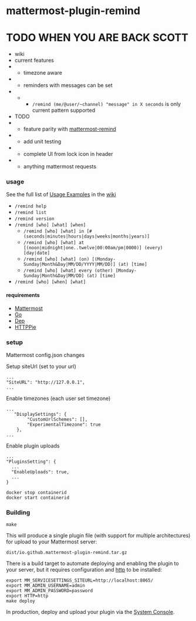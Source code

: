 # mattermost-plugin-remind

# TODO WHEN YOU ARE BACK SCOTT
* wiki
* current features
* * timezone aware
* * reminders with messages can be set
* * * `/remind (me/@user/~channel) "message" in X seconds` is only current pattern supported
* TODO
* * feature parity with [mattermost-remind](http://github.com/scottleedavis/mattermost-remind)
* * add unit testing
* * complete UI from lock icon in header
* * anything mattermost requests


### usage

See the full list of [Usage Examples](https://github.com/scottleedavis/mattermost-remind/wiki/Usage) in the [wiki](https://github.com/scottleedavis/mattermost-remind/wiki) 
* `/remind help`
* `/remind list`
* `/remind version`
* `/remind [who] [what] [when]`
  * `/remind [who] [what] in [# (seconds|minutes|hours|days|weeks|months|years)]`
  * `/remind [who] [what] at [(noon|midnight|one..twelve|00:00am/pm|0000)] (every) [day|date]`
  * `/remind [who] [what] (on) [(Monday-Sunday|Month&Day|MM/DD/YYYY|MM/DD)] (at) [time]`
  * `/remind [who] [what] every (other) [Monday-Sunday|Month&Day|MM/DD] (at) [time]`
* `/remind [who] [when] [what]`


#### requirements
* [Mattermost](https://mattermost.com/)
* [Go](https://golang.org/)
* [Dep](https://github.com/golang/dep)
* [HTTPPie](https://httpie.org/)

### setup
Mattermost config.json changes

Setup siteUrl (set to your url)
```
...
"SiteURL": "http://127.0.0.1",
...
```

Enable timezones (each user set timezone)
```
...
   "DisplaySettings": {
        "CustomUrlSchemes": [],
        "ExperimentalTimezone": true
    },
...
```

Enable plugin uploads
```
...
"PluginsSetting": {
  ...
  "EnableUploads": true,
  ...
}
```

```
docker stop containerid
docker start containerid
```

### Building 
```
make
```

This will produce a single plugin file (with support for multiple architectures) for upload to your Mattermost server:

```
dist/io.github.mattermost-plugin-remind.tar.gz
```

There is a build target to automate deploying and enabling the plugin to your server, but it requires configuration and [http](https://httpie.org/) to be installed:
```
export MM_SERVICESETTINGS_SITEURL=http://localhost:8065/
export MM_ADMIN_USERNAME=admin
export MM_ADMIN_PASSWORD=password
export HTTP=http
make deploy
```
In production, deploy and upload your plugin via the [System Console](https://about.mattermost.com/default-plugin-uploads).


